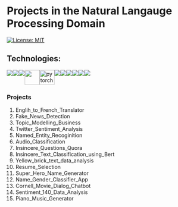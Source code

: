 # Projects in the Natural Langauge Processing Domain
[![License: MIT](https://img.shields.io/badge/License-MIT-yellow.svg)](https://opensource.org/licenses/MIT "MIT License")

## Technologies:

<div style="display:flex; margin: auto;">
   <img src="https://img.shields.io/badge/Python-3776AB?style=for-the-badge&logo=python&logoColor=white">
   <img src="https://img.shields.io/badge/TensorFlow-FF6F00?style=for-the-badge&logo=TensorFlow&logoColor=white">
   <img src="https://img.shields.io/badge/Keras-D00000?style=for-the-badge&logo=Keras&logoColor=white"> 
   <img src="https://camo.githubusercontent.com/ce9fb3389462f2c9444f863e410f0d17d04b216beba8749a015011887eadfbaf/68747470733a2f2f7777772e766563746f726c6f676f2e7a6f6e652f6c6f676f732f6f70656e63762f6f70656e63762d69636f6e2e737667" width="40" height="40">
   <img src="https://www.vectorlogo.zone/logos/pytorch/pytorch-icon.svg" alt="pytorch" width="40" height="40"/>
   <img src="https://img.shields.io/badge/scikit_learn-F7931E?style=for-the-badge&logo=scikit-learn&logoColor=white">
   <img src="https://img.shields.io/badge/Numpy-777BB4?style=for-the-badge&logo=numpy&logoColor=white">
   <img src="https://img.shields.io/badge/Pandas-2C2D72?style=for-the-badge&logo=pandas&logoColor=white"> 
   <img src="https://img.shields.io/badge/Plotly-239120?style=for-the-badge&logo=plotly&logoColor=white"> 
   
   <img src="https://img.shields.io/badge/Jupyter-F37626.svg?&style=for-the-badge&logo=Jupyter&logoColor=white">
   <img src="https://img.shields.io/badge/NVIDIA-GTX1650-76B900?style=for-the-badge&logo=nvidia&logoColor=white">

</div>


### Projects

1) Englih_to_French_Translator
2) Fake_News_Detection
3) Topic_Modelling_Business
4) Twitter_Sentiment_Analysis
5) Named_Entity_Recoginition
6) Audio_Classification
7) Insincere_Questions_Quora
8) Insincere_Text_Classification_using_Bert
9) Yellow_brick_text_data_analysis
10) Resume_Selection
11) Super_Hero_Name_Generator
12) Name_Gender_Classifier_App
13) Cornell_Movie_Dialog_Chatbot
14) Sentiment_140_Data_Analysis
15) Piano_Music_Generator
